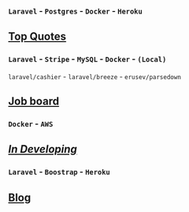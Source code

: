 ### `Laravel` - `Postgres` - `Docker` - `Heroku`
## [Top Quotes](https://mylaraveldocker.herokuapp.com/)

### `Laravel` - `Stripe` - `MySQL` - `Docker` -  `(Local)` 
`laravel/cashier` - `laravel/breeze` - `erusev/parsedown`
## [Job board](https://github.com/Marken2808/PhpPract/tree/main/laravel-docker-local)

### `Docker` - `AWS` 
## [<i>In Developing</i>](https://github.com/Marken2808/PhpPract/tree/main/laravel-docker-aws)

### `Laravel` - `Boostrap` - `Heroku`
## [Blog](http://tuanblog.herokuapp.com/posts)
